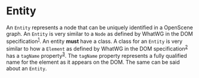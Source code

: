 Entity
======

An `Entity` represents a node that can be uniquely identified in a
OpenScene graph. An `Entity` is very similar to a `Node` as defined by
WhatWG in the DOM specification<sup>[1][1]</sup>. An entity **must**
have a class. A class for an `Entity` is very similar to how a
`Element` as defined by WhatWG in the DOM specification<sup>[2][2]</sup> has a
`tagName` property<sup>[3][3]</sup>. The `tagName` property represents a
fully qualified name for the element as it appears on the DOM. The same
can be said about an `Entity`.

[1]: https://dom.spec.whatwg.org/#node
[2]: https://dom.spec.whatwg.org/#interface-element
[3]: https://dom.spec.whatwg.org/#dom-element-tagname

